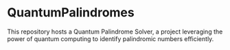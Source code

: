 # QuantumPalindromes
This repository hosts a Quantum Palindrome Solver, a project leveraging the power of quantum computing to identify palindromic numbers efficiently.

